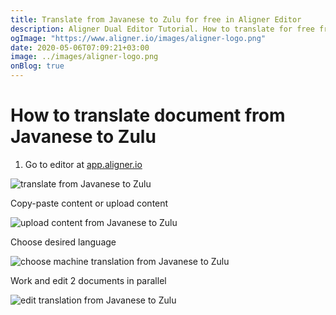 ```yaml
---
title: Translate from Javanese to Zulu for free in Aligner Editor
description: Aligner Dual Editor Tutorial. How to translate for free from Javanese to Zulu. Aligner is multilingual document management platform. 
ogImage: "https://www.aligner.io/images/aligner-logo.png"
date: 2020-05-06T07:09:21+03:00
image: ../images/aligner-logo.png
onBlog: true
---
```


# How to translate document from Javanese to Zulu

1. Go to editor at [app.aligner.io](https://app.aligner.io "Aligner App web page")

![translate from Javanese to Zulu](../aligner-blank-editor.png "translate from Javanese to Zulu")

Copy-paste content or upload content

![upload content from Javanese to Zulu](../aligner-uploaded-document.png "upload content from Javanese to Zulu")

Choose desired language

![choose machine translation from Javanese to Zulu](../aligner-language-dropdown.png "choose machine translation from Javanese to Zulu")

Work and edit 2 documents in parallel

![edit translation from Javanese to Zulu](../aligner-double-sitded-editor.png "edit translation from Javanese to Zulu")

